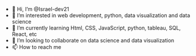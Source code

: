 - 👋 Hi, I’m @Israel-dev21
- 👀 I’m interested in web development, python, data visualization and data science 
- 🌱 I’m currently learning Html, CSS, JavaScript, python, tableau, SQL, React, etc
- 💞️ I’m looking to collaborate on data science and data visualization 
- 📫 How to reach me 

<!---+2347053082658
Israel-dev21/Israel-dev21 is a ✨ special ✨ repository because its `README.md` (this file) appears on your GitHub profile.
You can click the Preview link to take a look at your changes.
--->
